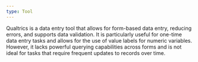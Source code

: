 ```yaml
---
type: Tool
---
```


Qualtrics is a data entry tool that allows for form-based data entry, reducing errors, and supports data validation. It is particularly useful for one-time data entry tasks and allows for the use of value labels for numeric variables. However, it lacks powerful querying capabilities across forms and is not ideal for tasks that require frequent updates to records over time.